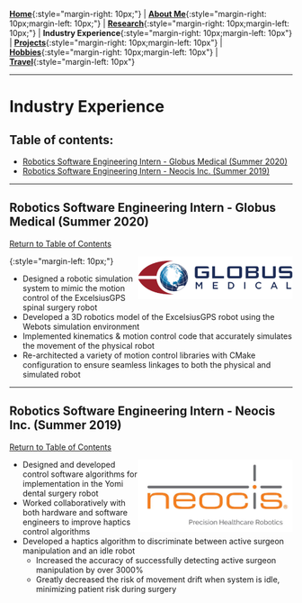[**Home**](../index.md){:style="margin-right: 10px;"}
|
[**About Me**](../aboutMe/index.md){:style="margin-right: 10px;margin-left: 10px;"}
|
[**Research**](../research/index.md){:style="margin-right: 10px;margin-left: 10px;"}
|
**Industry Experience**{:style="margin-right: 10px;margin-left: 10px"}
|
[**Projects**](../projects/index.md){:style="margin-right: 10px;margin-left: 10px"}
|
[**Hobbies**](../hobbies/index.md){:style="margin-right: 10px;margin-left: 10px"}
|
[**Travel**](../travel/index.md){:style="margin-left: 10px"}

___

# Industry Experience

## Table of contents:
  - [Robotics Software Engineering Intern - Globus Medical (Summer 2020)](#robotics-software-engineering-intern---globus-medical-summer-2020)
  - [Robotics Software Engineering Intern - Neocis Inc. (Summer 2019)](#robotics-software-engineering-intern---neocis-inc-summer-2019)
  
___

## Robotics Software Engineering Intern - Globus Medical (Summer 2020)

[Return to Table of Contents](#table-of-contents)

<img align="right" width="275" height="76" src="../pics/Globus%20medical.jpg">{:style="margin-left: 10px;"}

- Designed a robotic simulation system to mimic the motion control of the ExcelsiusGPS spinal surgery robot
- Developed a 3D robotics model of the ExcelsiusGPS robot using the Webots simulation environment
- Implemented kinematics & motion control code that accurately simulates the movement of the physical robot
- Re-architected a variety of motion control libraries with CMake configuration to ensure seamless linkages to
both the physical and simulated robot

___

## Robotics Software Engineering Intern - Neocis Inc. (Summer 2019)

[Return to Table of Contents](#table-of-contents)

<img align="right" width="275" height="128" src="../pics/neocis.jpg">

- Designed and developed control software algorithms for implementation in the Yomi dental surgery robot
- Worked collaboratively with both hardware and software engineers to improve haptics control algorithms
- Developed a haptics algorithm to discriminate between active surgeon manipulation and an idle robot
  - Increased the accuracy of successfully detecting active surgeon manipulation by over 3000%
  - Greatly decreased the risk of movement drift when system is idle, minimizing patient risk during surgery